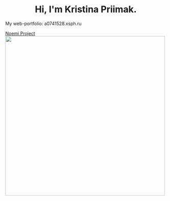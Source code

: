 <h1 align="center">Hi, I'm Kristina Priimak.</h1>
<p>My web-portfolio: a0741528.xsph.ru </p>
<a href='https://krisprymak.github.io/Noemi/'>Noemi Project</a>
<a><img src="https://github.com/KrisPrymak/web-portfolio/blob/main/main_img.jpg" width='500px'></h1></a>

